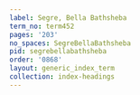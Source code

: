 ```yaml
---
label: Segre, Bella Bathsheba
term_no: term452
pages: '203'
no_spaces: SegreBellaBathsheba
pid: segrebellabathsheba
order: '0868'
layout: generic_index_term
collection: index-headings
---
```

